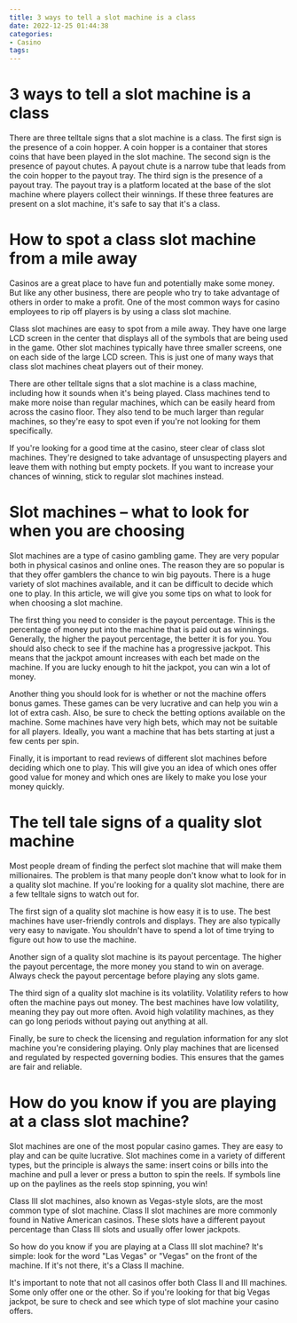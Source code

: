 ```yaml
---
title: 3 ways to tell a slot machine is a class
date: 2022-12-25 01:44:38
categories:
- Casino
tags:
---
```



#  3 ways to tell a slot machine is a class

There are three telltale signs that a slot machine is a class. The first sign is the presence of a coin hopper. A coin hopper is a container that stores coins that have been played in the slot machine. The second sign is the presence of payout chutes. A payout chute is a narrow tube that leads from the coin hopper to the payout tray. The third sign is the presence of a payout tray. The payout tray is a platform located at the base of the slot machine where players collect their winnings. If these three features are present on a slot machine, it's safe to say that it's a class.

#  How to spot a class slot machine from a mile away



Casinos are a great place to have fun and potentially make some money. But like any other business, there are people who try to take advantage of others in order to make a profit. One of the most common ways for casino employees to rip off players is by using a class slot machine.

Class slot machines are easy to spot from a mile away. They have one large LCD screen in the center that displays all of the symbols that are being used in the game. Other slot machines typically have three smaller screens, one on each side of the large LCD screen. This is just one of many ways that class slot machines cheat players out of their money.

There are other telltale signs that a slot machine is a class machine, including how it sounds when it's being played. Class machines tend to make more noise than regular machines, which can be easily heard from across the casino floor. They also tend to be much larger than regular machines, so they're easy to spot even if you're not looking for them specifically.

If you're looking for a good time at the casino, steer clear of class slot machines. They're designed to take advantage of unsuspecting players and leave them with nothing but empty pockets. If you want to increase your chances of winning, stick to regular slot machines instead.

#  Slot machines – what to look for when you are choosing

Slot machines are a type of casino gambling game. They are very popular both in physical casinos and online ones. The reason they are so popular is that they offer gamblers the chance to win big payouts. There is a huge variety of slot machines available, and it can be difficult to decide which one to play. In this article, we will give you some tips on what to look for when choosing a slot machine.

The first thing you need to consider is the payout percentage. This is the percentage of money put into the machine that is paid out as winnings. Generally, the higher the payout percentage, the better it is for you. You should also check to see if the machine has a progressive jackpot. This means that the jackpot amount increases with each bet made on the machine. If you are lucky enough to hit the jackpot, you can win a lot of money.

Another thing you should look for is whether or not the machine offers bonus games. These games can be very lucrative and can help you win a lot of extra cash. Also, be sure to check the betting options available on the machine. Some machines have very high bets, which may not be suitable for all players. Ideally, you want a machine that has bets starting at just a few cents per spin.

Finally, it is important to read reviews of different slot machines before deciding which one to play. This will give you an idea of which ones offer good value for money and which ones are likely to make you lose your money quickly.

#  The tell tale signs of a quality slot machine 

Most people dream of finding the perfect slot machine that will make them millionaires. The problem is that many people don't know what to look for in a quality slot machine. If you're looking for a quality slot machine, there are a few telltale signs to watch out for.

The first sign of a quality slot machine is how easy it is to use. The best machines have user-friendly controls and displays. They are also typically very easy to navigate. You shouldn't have to spend a lot of time trying to figure out how to use the machine.

Another sign of a quality slot machine is its payout percentage. The higher the payout percentage, the more money you stand to win on average. Always check the payout percentage before playing any slots game.

The third sign of a quality slot machine is its volatility. Volatility refers to how often the machine pays out money. The best machines have low volatility, meaning they pay out more often. Avoid high volatility machines, as they can go long periods without paying out anything at all.

Finally, be sure to check the licensing and regulation information for any slot machine you're considering playing. Only play machines that are licensed and regulated by respected governing bodies. This ensures that the games are fair and reliable.

#  How do you know if you are playing at a class slot machine?



Slot machines are one of the most popular casino games. They are easy to play and can be quite lucrative. Slot machines come in a variety of different types, but the principle is always the same: insert coins or bills into the machine and pull a lever or press a button to spin the reels. If symbols line up on the paylines as the reels stop spinning, you win!

Class III slot machines, also known as Vegas-style slots, are the most common type of slot machine. Class II slot machines are more commonly found in Native American casinos. These slots have a different payout percentage than Class III slots and usually offer lower jackpots.

So how do you know if you are playing at a Class III slot machine? It's simple: look for the word "Las Vegas" or "Vegas" on the front of the machine. If it's not there, it's a Class II machine.

It's important to note that not all casinos offer both Class II and III machines. Some only offer one or the other. So if you're looking for that big Vegas jackpot, be sure to check and see which type of slot machine your casino offers.